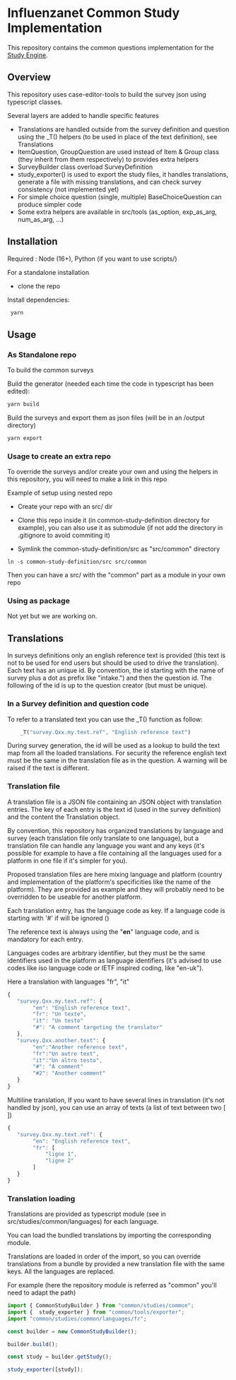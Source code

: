 # Influenzanet Common Study Implementation

This repository contains the common questions implementation for the  [Study Engine](https://github.com/influenzanet/survey-engine.ts). 

## Overview

This repository uses case-editor-tools to build the survey json using typescript classes.

Several layers are added to handle specific features

- Translations are handled outside from the survey definition and question using the _T() helpers (to be used in place of the text definition), see Translations
- ItemQuestion, GroupQuestion are used instead of Item & Group class (they inherit from them respectively) to provides extra helpers
- SurveyBuilder class overload SurveyDefinition 
- study_exporter() is used to export the study files, it handles translations, generate a file with missing translations, and can check survey consistency (not implemented yet)
- For simple choice question (single, multiple) BaseChoiceQuestion can produce simpler code
- Some extra helpers are available in src/tools (as_option, exp_as_arg, num_as_arg, ...)

## Installation 

Required : Node (16+), Python (if you want to use scripts/)

For a standalone installation 

- clone the repo

Install dependencies:

```bash
 yarn
```

## Usage

### As Standalone repo

To build the common surveys

Build the generator (needed each time the code in typescript has been edited):

```bash
yarn build
```

Build the surveys and export them as json files (will be in an /output directory)

```bash
yarn export
```

### Usage to create an extra repo

To override the surveys and/or create your own and using the helpers in this repository, you will need to make a link in this repo

Example of setup using nested repo

- Create your repo with an src/ dir

- Clone this repo inside it (in common-study-definition directory for example), you can also use it as submodule (if not add the directory in .gitignore to avoid commiting it)

- Symlink the common-study-definition/src as "src/common" directory

```
ln -s common-study-definition/src src/common
```

Then you can have a src/ with the "common" part as a module in your own repo

### Using as package

Not yet but we are working on.

## Translations

In surveys definitions only an english reference text is provided (this text is not to be used for end users but should be used to drive the translation).
Each text has an unique id. By convention, the id starting with the name of survey plus a dot as prefix like "intake.") and then the question id. The following of the id is up to the question creator (but must be unique).

### In a Survey definition and question code

To refer to a translated text you can use the _T() function as follow:

```ts
    _T("survey.Qxx.my.text.ref", "English reference text")
```

During survey generation, the id will be used as a lookup to build the text map from all the loaded translations.
For security the reference english text must be the same in the translation file as in the question. A warning will be raised if the text is different.

### Translation file

A translation file is a JSON file containing an JSON object with translation entries.
The key of each entry is the text id (used in the survey definition) and the content the Translation object.

By convention, this repository has organized translations by language and survey (each translation file only translate to one language), but a translation file can handle any language you want and any keys (it's possible for example to have a file containing all the languages used for a platform in one file if it's simpler for you).

Proposed translation files are here mixing language and platform (country and implementation of the platform's specificities like the name of the platform). They are provided as example and they will probably need to be overridden to be useable for another platform.

Each translation entry, has the language code as key. If a language code is starting with '#' if will be ignored ()

The reference text is always using the "**en**" language code, and is mandatory for each entry.

Languages codes are arbitrary identifier, but they must be the same identifiers used in the platform as language identifiers (it's advised to use codes like iso language code or IETF inspired coding, like "en-uk").

Here a translation with languages "fr", "it"
```js
{
   "survey.Qxx.my.text.ref": {
        "en": "English reference text",
        "fr": "Un texte",
        "it": "Un testo"
        "#": "A comment targeting the translator"
   },
   "survey.Qxx.another.text": {
        "en":"Another reference text",
        "fr":"Un autre text",
        "it":"Un altro testo",
        "#": "A comment"
        "#2": "Another comment"
   }
}

```

Multiline translation, If you want to have several lines in translation (it's not handled by json), you can use an array of texts (a list of text between two [ ])

```js
{
   "survey.Qxx.my.text.ref": {
        "en": "English reference text",
        "fr": [
            "ligne 1",
            "ligne 2"
        ]
   }
}

```

### Translation loading

Translations are provided as typescript module (see in src/studies/common/languages) for each language.

You can load the bundled translations by importing the corresponding module.

Translations are loaded in order of the import, so you can override translations from a bundle by provided a new translation file with the same keys. All the languages are replaced.


For example (here the repository module is referred as "common" you'll need to adapt the path)
```ts
import { CommonStudyBuilder } from "common/studies/common";
import {  study_exporter } from "common/tools/exporter";
import "common/studies/common/languages/fr";

const builder = new CommonStudyBuilder();

builder.build();

const study = builder.getStudy();

study_exporter([study]);
```
